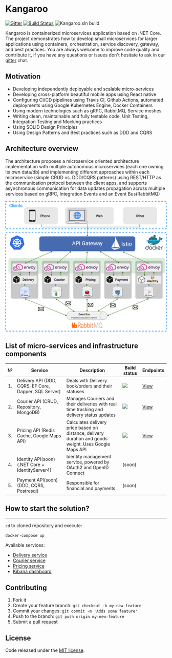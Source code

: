 # Kangaroo
[![Gitter](https://badges.gitter.im/KangarooApp/community.svg)](https://gitter.im/KangarooApp/community?utm_source=badge&utm_medium=badge&utm_campaign=pr-badge)
[![Build Status](https://travis-ci.org/Jamaxack/Kangaroo.svg?branch=master)](https://travis-ci.org/Jamaxack/Kangaroo)
![Kangaroo.sln build](https://github.com/Jamaxack/Kangaroo/workflows/Kangaroo.sln%20build/badge.svg?branch=master)

Kangaroo is containerized microservices application based on .NET Core. The project demonstrates how to develop small microservices for larger applications using containers, orchestration, service discovery, gateway, and best practices. You are always welcome to improve code quality and contribute it, if you have any questions or issues don't hesitate to ask in our [gitter](https://gitter.im/KangarooApp/community) chat.

## Motivation

- Developing independently deployable and scalable micro-services
- Developing cross-platform beautiful mobile apps using React native
- Configuring CI/CD pipelines using Travis CI, Github Actions, automated deployments using Google Kubernetes Engine, Docker Containers
- Using modern technologies such as gRPC, RabbitMQ, Service meshes
- Writing clean, maintainable and fully testable code, Unit Testing, Integration Testing and Mocking practices
- Using SOLID Design Principles
- Using Design Patterns and Best practices such as DDD and CQRS

## Architecture overview

The architecture proposes a microservice oriented architecture implementation with multiple autonomous microservices (each one owning its own data/db) and implementing different approaches within each microservice (simple CRUD vs. DDD/CQRS patterns) using REST/HTTP as the communication protocol between the client apps, and supports asynchronous communication for data updates propagation across multiple services based on gRPC, Integration Events and an Event Bus(RabbitMQ)

<img src="art/KangarooArchitecture.png"/>

## List of micro-services and infrastructure components

<table>
   <thead>
    <th>№</th>
    <th>Service</th>
    <th>Description</th>
    <th>Build status</th>
    <th>Endpoints</th>
  </thead>
  <tbody>
    <tr>
        <td align="center">1.</td>
        <td>Delivery API (DDD, CQRS, EF Core, Dapper, SQL Server)</td>
        <td>Deals with Delivery book/orders and their statuses</td>
        <td>
            <a href="https://github.com/Jamaxack/Kangaroo/actions?query=workflow%3ADelivery.API">
                <img src="https://github.com/Jamaxack/Kangaroo/workflows/delivery-api/badge.svg?branch=master"> 
            </a>
        </td>
        <td>
           <a href="https://petstore.swagger.io/?url=https://raw.githubusercontent.com/Jamaxack/Kangaroo/master/src/Services/Delivery/Delivery.API/Swagger/v1/Swagger.json">
              View
           </a>
       </td>
    </tr>
    <tr>
        <td align="center">2.</td>
        <td>Courier API (CRUD, Repository, MongoDB)</td>
        <td>Manages Couriers and their deliveries with real time tracking and delivery status updates</td>
        <td>
            <a href="https://github.com/Jamaxack/Kangaroo/actions?query=workflow%3ACourier.API">
                <img src="https://github.com/Jamaxack/Kangaroo/workflows/courier-api/badge.svg?branch=master">
            </a>
        </td>
        <td>
            <a href="https://petstore.swagger.io/?url=https://raw.githubusercontent.com/Jamaxack/Kangaroo/master/src/Services/Courier/Courier.API/Swagger/v1/Swagger.json">
               View
            </a>
       </td>
    </tr>
    <tr>
        <td align="center">3.</td>
        <td>Pricing API (Redis Cache, Google Maps API)</td>
        <td>Calculates delivery price based on distance, delivery duration and goods weight. Uses Google Maps API</td>
        <td>
            <a href="https://github.com/Jamaxack/Kangaroo/actions?query=workflow%3APricing.API">
                <img src="https://github.com/Jamaxack/Kangaroo/workflows/pricing-api/badge.svg?branch=master">
            </a>
        </td>
        <td>
            <a href="https://petstore.swagger.io/?url=https://raw.githubusercontent.com/Jamaxack/Kangaroo/master/src/Services/Pricing/Pricing.API/Swagger/v1/Swagger.json">
               View
            </a>
       </td>
    </tr>
    <tr>
        <td align="center">4.</td>
        <td>Identity API(soon) (.NET Core + IdentityServer4)</td>
        <td>Identity management service, powered by OAuth2 and OpenID Connect</td>
        <td>
           (soon)
        </td>
        <td></td>
    </tr>
    <tr>
        <td align="center">5.</td>
        <td>Payment API(soon) (DDD, CQRS, Postresql)</td>
        <td>Responsible for financial and payments</td>
        <td>
           (soon)
        </td>
        <td></td>
    </tr>
  </tbody>  
</table>

## How to start the solution?
----------------

`cd` to cloned repository and execute:

```
docker-compose up
```
Available services:
-  <a href="http://localhost:3050/delivery/">Delivery service</a>
-  <a href="http://localhost:3050/courier/">Courier service</a>
-  <a href="http://localhost:3050/pricing/">Pricing service</a>
-  <a href="http://localhost:3050/kibana/">Kibana dashboard</a>

## Contributing

1. Fork it
2. Create your feature branch: `git checkout -b my-new-feature`
3. Commit your changes: `git commit -m 'Adds some feature'`
4. Push to the branch: `git push origin my-new-feature`
5. Submit a pull request

## License

Code released under the [MIT license](https://github.com/Jamaxack/Kangaroo/blob/master/LICENSE).
